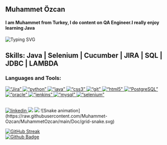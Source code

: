 ## Muhammet Özcan
#### I am Muhammet from Turkey, I do content on QA Engineer.I really enjoy learning Java
![Typing SVG](https://readme-typing-svg.herokuapp.com?color=%23732DA4&lines=Full+Stack+Automation+Engineer+%7C+Turkey;I+am+Hanzel+from+Turkey.;I+do+content+on+QA+Engineer.;I+really+enjoy+learning+Java;I+am+sharing+my+projects+in+here;)
## Skills: Java | Selenium | Cucumber | JIRA | SQL | JDBC | LAMBDA
<h3 align=“left”>Languages and Tools:</h3>
</a>
<a href=“https://www.atlassian.com/software/jira” target=“_blank” rel=“noreferrer”> <img src=“https://raw.githubusercontent.com/devicons/devicon/master/icons/jira/jira-original-wordmark.svg” alt=“Jira” width=“40” height=“40"/> </a> <a href=“https://www.python.org/” target=“_blank” rel=“noreferrer”> <img src=“https://raw.githubusercontent.com/devicons/devicon/master/icons/python/python-original-wordmark.svg” alt=“python” width=“40" height=“40”/><a href=“https://www.java.com/tr/” target=“_blank” rel=“noreferrer”> <img src=“https://raw.githubusercontent.com/devicons/devicon/master/icons/java/java-original-wordmark.svg” alt=“java” width=“40” height=“40"/> </a> <a href=“https://www.w3schools.com/css/” target=“_blank” rel=“noreferrer”> <img src=“https://raw.githubusercontent.com/devicons/devicon/master/icons/css3/css3-original-wordmark.svg” alt=“css3” width=“40" height=“40”/> </a> <a href=“https://git-scm.com/” target=“_blank” rel=“noreferrer”> <img src=“https://www.vectorlogo.zone/logos/git-scm/git-scm-icon.svg” alt=“git” width=“40” height=“40"/> </a> <a href=“https://www.w3.org/html/” target=“_blank” rel=“noreferrer”><a href=“https://www.w3schools.com/html/” target=“_blank” rel=“noreferrer”> <img src=“https://raw.githubusercontent.com/devicons/devicon/master/icons/html5/html5-original-wordmark.svg” alt=“html5" width=“40” height=“40"/> </a> <a href=“https://www.postgresql.org/” target=“_blank” rel=“noreferrer”> <img src=“https://raw.githubusercontent.com/devicons/devicon/master/icons/postgresql/postgresql-original-wordmark.svg” alt=“PostgreSQL” width=“40" height=“40”/> </a> <a href=“https://www.oracle.com/” target=“_blank” rel=“noreferrer”><img src=“https://raw.githubusercontent.com/devicons/devicon/master/icons/oracle/oracle-original.svg” alt=“oracle” width=“40” height=“40"/> </a> <a href=“https://www.jenkins.io” target=“_blank” rel=“noreferrer”><img src=“https://www.vectorlogo.zone/logos/jenkins/jenkins-icon.svg” alt=“jenkins” width=“40" height=“40”/> </a> <a href=“https://www.mysql.com/” target=“_blank” rel=“noreferrer”><img src=“https://raw.githubusercontent.com/devicons/devicon/master/icons/mysql/mysql-original-wordmark.svg” alt=“mysql” width=“40” height=“40"/><a href=“https://www.selenium.dev/” target=“_blank” rel=“noreferrer”> <img src=“https://raw.githubusercontent.com/detain/svg-logos/780f25886640cef088af994181646db2f6b1a3f8/svg/selenium-logo.svg” alt=“selenium” width=“40" height=“40”/> </a> </p>
<br>
 <a href=“https://www.linkedin.com/in/hanzelkaraagac/” target=“_blank”>
<img src=https://img.shields.io/badge/LinkedIn-0077B5?style=for-the-badge&logo=linkedin&logoColor=white alt=linkedin style=“margin-bottom: 5px;” />
</a> <a href=“mailto:ozcanmuhammet298@gmail.com”><img src=“https://img.shields.io/badge/Gmail-000?style=for-the-badge&logo=gmail&logoColor=white” /></a>
 <a href=“https://medium.com/@hanzelkaraagac”><img src=“https://img.shields.io/badge/Medium-000?style=for-the-badge&logo=medium&logoColor=white” /></a>
![Snake animation](https://raw.githubusercontent.com/Muhammet-Ozcan/MuhammetOzcan/main/Doc/grid-snake.svg)

[![GitHub Streak](http://github-readme-streak-stats.herokuapp.com?user=Muhammet-Ozcan&theme=python-dark&border_radius=70&background=0F060CFC&border=050E75EA&stroke=33098B&sideNums=2F1FFF&currStreakNum=C40CDD&dates=A601C4)](https://git.io/streak-stats)
<br/>
[![Github Badge](https://img.shields.io/badge/-Github-000?style=quare&labelColor=000&logo=Github&logoColor=white&link=link)](link)
